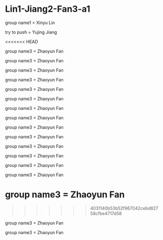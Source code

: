 # Lin1-Jiang2-Fan3-a1

group name1 = Xinyu Lin

try to push = Yujing Jiang

<<<<<<< HEAD

group name3 = Zhaoyun Fan

group name3 = Zhaoyun Fan

group name3 = Zhaoyun Fan

group name3 = Zhaoyun Fan

group name3 = Zhaoyun Fan

group name3 = Zhaoyun Fan


group name3 = Zhaoyun Fan

group name3 = Zhaoyun Fan

group name3 = Zhaoyun Fan

group name3 = Zhaoyun Fan

group name3 = Zhaoyun Fan

group name3 = Zhaoyun Fan

group name3 = Zhaoyun Fan

group name3 = Zhaoyun Fan

group name3 = Zhaoyun Fan
=======
>>>>>>> 4031140b53b52f967042cebd82758cfbe4717d58

group name3 = Zhaoyun Fan

group name3 = Zhaoyun Fan
